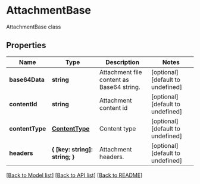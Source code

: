 # AttachmentBase

AttachmentBase class             

## Properties
Name | Type | Description | Notes
---- | ---- | ----------- | -----
**base64Data** | **string** | Attachment file content as Base64 string.              | [optional] [default to undefined]
**contentId** | **string** | Attachment content id              | [optional] [default to undefined]
**contentType** | [**ContentType**](ContentType.md) | Content type              | [optional] [default to undefined]
**headers** | **{ [key: string]: string; }** | Attachment headers.              | [optional] [default to undefined]


[[Back to Model list]](README.md#documentation-for-models) [[Back to API list]](README.md#documentation-for-api-endpoints) [[Back to README]](README.md)
